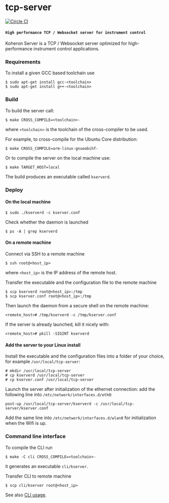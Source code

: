 # tcp-server

[![Circle CI](https://circleci.com/gh/Koheron/tcp-server.svg?style=shield)](https://circleci.com/gh/Koheron/tcp-server)

#### `High performance TCP / Websocket server for instrument control`

Koheron Server is a TCP / Websocket server optimized for high-performance instrument control applications.

### Requirements

To install a given GCC based toolchain use
```
$ sudo apt-get install gcc-<toolchain>
$ sudo apt-get install g++-<toolchain>
```

### Build

To build the server call:
```
$ make CROSS_COMPILE=<toolchain>-
```
where `<toolchain>` is the toolchain of the cross-compiler to be used.

For example, to cross-compile for the Ubuntu Core distribution: 
```
$ make CROSS_COMPILE=arm-linux-gnueabihf-
```

Or to compile the server on the local machine use:
```
$ make TARGET_HOST=local
```

The build produces an executable called `kserverd`.

### Deploy

#### On the local machine

```
$ sudo ./kserverd -c kserver.conf
```

Check whether the daemon is launched

```
$ ps -A | grep kserverd
```

#### On a remote machine

Connect via SSH to a remote machine
```
$ ssh root@<host_ip>
```
where `<host_ip>` is the IP address of the remote host.

Transfer the executable and the configuration file to the remote machine
```
$ scp kserverd root@<host_ip>:/tmp
$ scp kserver.conf root@<host_ip>:/tmp
```

Then launch the daemon from a secure shell on the remote machine:
```
<remote_host># /tmp/kserverd -c /tmp/kserver.conf
```

If the server is already launched, kill it nicely with:
```
<remote_host># pkill -SIGINT kserverd
```

#### Add the server to your Linux install

Install the executable and the configuration files into a folder of your choice, for example `/usr/local/tcp-server`:
```
# mkdir /usr/local/tcp-server
# cp kserverd /usr/local/tcp-server
# cp kserver.conf /usr/local/tcp-server
```

Launch the server after initialization of the ethernet connection: add the following line into `/etc/network/interfaces.d/eth0`:
```
post-up /usr/local/tcp-server/kserverd -c /usr/local/tcp-server/kserver.conf
```

Add the same line into `/etc/network/interfaces.d/wlan0` for initialization when the Wifi is up.

### Command line interface

To compile the CLI run
```
$ make -C cli CROSS_COMPILE=<toolchain>-
```
it generates an executable `cli/kserver`.

Transfer CLI to remote machine 
```
$ scp cli/kserver root@<host_ip>
```

See also [CLI usage](doc/command_line_interface.md).
